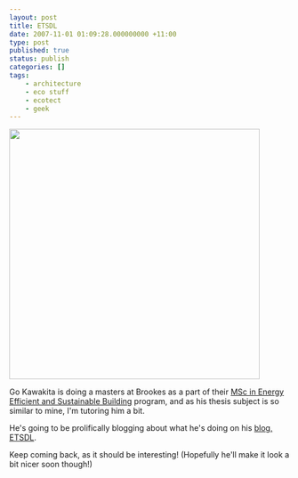 ```yaml
---
layout: post
title: ETSDL
date: 2007-11-01 01:09:28.000000000 +11:00
type: post
published: true
status: publish
categories: []
tags:
    - architecture
    - eco stuff
    - ecotect
    - geek
---
```


<p><img src="{{ site.baseurl }}/assets/fetch.php?w=&amp;h=&amp;cache=cache&amp;media=xlogo_-etsdl.jpg" width="450" /></p>
<p>Go Kawakita is doing a masters at Brookes as a part of their <a href="http://www.brookes.ac.uk/schools/be/architecture/postgraduate/eesb/index.html" target="_blank">MSc in Energy Efficient and Sustainable Building</a> program, and as his thesis subject is so similar to mine, I'm tutoring him a bit.</p>
<p>He's going to be prolifically blogging about what he's doing on his <a href="http://www.etsdl.blogspot.com/">blog, ETSDL</a>.</p>
<p>Keep coming back, as it should be interesting! (Hopefully he'll make it look a bit nicer soon though!)</p>
